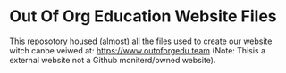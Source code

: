 # Out Of Org Education Website Files
This reposotory housed (almost) all the files used to create our website witch canbe veiwed at: https://www.outoforgedu.team (Note: Thisis a external website not a Github moniterd/owned website).

